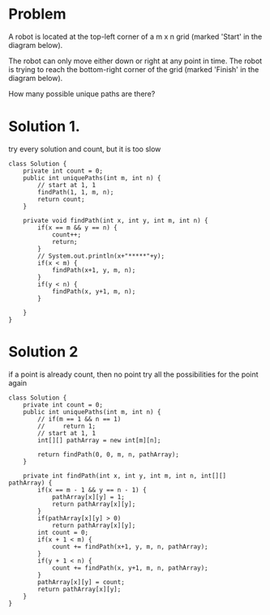 # Problem
A robot is located at the top-left corner of a m x n grid (marked 'Start' in the diagram below).

The robot can only move either down or right at any point in time. The robot is trying to reach the bottom-right corner of the grid (marked 'Finish' in the diagram below).

How many possible unique paths are there?

# Solution 1. 
try every solution and count, but it is too slow 
```
class Solution {
    private int count = 0;
    public int uniquePaths(int m, int n) {
        // start at 1, 1
        findPath(1, 1, m, n);
        return count;
    }
    
    private void findPath(int x, int y, int m, int n) {
        if(x == m && y == n) {
            count++;
            return;
        }
        // System.out.println(x+"*****"+y);
        if(x < m) {
            findPath(x+1, y, m, n);
        }
        if(y < n) {
            findPath(x, y+1, m, n);
        }
        
    }
}
```

# Solution 2
if a point is already count, then no point try all the possibilities for the point again
```
class Solution {
    private int count = 0;
    public int uniquePaths(int m, int n) {
        // if(m == 1 && n == 1)
        //     return 1;
        // start at 1, 1
        int[][] pathArray = new int[m][n];
        
        return findPath(0, 0, m, n, pathArray);
    }
    
    private int findPath(int x, int y, int m, int n, int[][] pathArray) {
        if(x == m - 1 && y == n - 1) {
            pathArray[x][y] = 1;
            return pathArray[x][y];
        }
        if(pathArray[x][y] > 0)
            return pathArray[x][y];
        int count = 0;
        if(x + 1 < m) {
            count += findPath(x+1, y, m, n, pathArray);
        }
        if(y + 1 < n) {
            count += findPath(x, y+1, m, n, pathArray);
        }
        pathArray[x][y] = count;
        return pathArray[x][y];
    }
}
```
